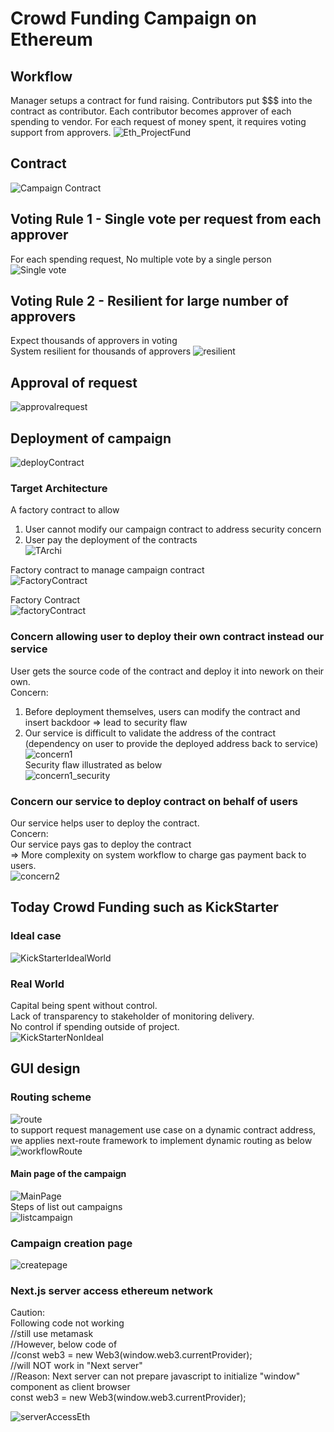 # Crowd Funding Campaign on Ethereum

## Workflow
Manager setups a contract for fund raising.
Contributors put $$$ into the contract as contributor.
Each contributor becomes approver of each spending to vendor.
For each request of money spent, it requires voting support from approvers.
![Eth_ProjectFund](pic/Eth_ProjectFund.png)


## Contract
![Campaign Contract](pic/Campaign_Contract.png)

## Voting Rule 1 - Single vote per request from each approver
For each spending request, No multiple vote by a single person
![Single vote](pic/VotingRule1_NoMulitpleVoteSinglePerson.png)

## Voting Rule 2 - Resilient for large number of approvers
Expect thousands of approvers in voting <br>
System resilient for thousands of approvers
![resilient](pic/VotingRule2_ResilientMultipleContributor.png)

## Approval of request

![approvalrequest](pic/RequestApproval.png)

## Deployment of campaign
![deployContract](pic/DeploymentContractNetwork.png)

### Target Architecture
A factory contract to allow<br>
1) User cannot modify our campaign contract to address security concern<br>
2) User pay the deployment of the contracts<br>
![TArchi](pic/TargetArchitecture.png)

Factory contract to manage campaign contract<br>
![FactoryContract](pic/TargetArchitecture_FactoryContract.png)

Factory Contract<br>
![factoryContract](pic/Contract_Factory_template.png)

### Concern allowing user to deploy their own contract instead our service
User gets the source code of the contract and deploy it into nework on their own.<br>
Concern:<br>
1) Before deployment themselves, users can modify the contract and insert backdoor => lead to security flaw<br>
2) Our service is difficult to validate the address of the contract (dependency on user to provide the deployed address back to service)<br>
![concern1](pic/Solution1.png) <br>
Security flaw illustrated as below <br>
![concern1_security](pic/Solution1_securityIssue.png)

### Concern our service to deploy contract on behalf of users
Our service helps user to deploy the contract. <br>
Concern: <br>
Our service pays gas to deploy the contract<br>
=> More complexity on system workflow to charge gas payment back to users.<br>
![concern2](pic/Solution2.png)

## Today Crowd Funding such as KickStarter
### Ideal case
![KickStarterIdealWorld](pic/KickStarterIdealWorld.png)

### Real World
Capital being spent without control.<br>
Lack of transparency to stakeholder of monitoring delivery.<br>
No control if spending outside of project.<br>
![KickStarterNonIdeal](pic/KickStarterNonIdeal.png)

## GUI design
### Routing scheme
![route](pic/GUI.RoutingPages.png) <br>
to support request management use case on a dynamic contract address, <br> we applies next-route framework to implement dynamic routing as below <br>
![workflowRoute](pic/GUI.DynamicRouting.png)
#### Main page of the campaign <br>
![MainPage](pic/GUI.MainPage.png)<br>
Steps of list out campaigns<br>
![listcampaign](pic/GUI.MainPage.Todo.png)

### Campaign creation page <br>
![createpage](pic/GUI.createCampaign.png) <br>

### Next.js server access ethereum network
Caution: <br>
Following code not working <br>
//still use metamask <br>
//However, below code of <br>
//const web3 = new Web3(window.web3.currentProvider); <br>
//will NOT work in "Next server" <br>
//Reason: Next server can not prepare javascript to initialize "window" component as client browser <br>
const web3 = new Web3(window.web3.currentProvider); <br>

![serverAccessEth](pic/GUI.ServerAccessEth.png)<br>

